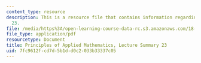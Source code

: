 ```yaml
---
content_type: resource
description: This is a resource file that contains information regarding lecture summary
  23.
file: /media/https%3A/open-learning-course-data-rc.s3.amazonaws.com/18-311-principles-of-applied-mathematics-spring-2014/7fc9612fcd7d5b1dd0c2033b33337c05_MIT18_311S14_Lecture23.pdf
file_type: application/pdf
resourcetype: Document
title: Principles of Applied Mathematics, Lecture Summary 23
uid: 7fc9612f-cd7d-5b1d-d0c2-033b33337c05
---
```

